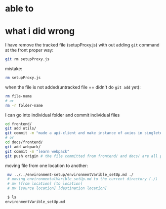 # able to

# what i did wrong

I have remove the tracked file (setupProxy.js) with out adding `git` command at the front
proper way:

```sh
git rm setupProxy.js
```

mistake:

```sh
rm setupProxy.js
```

when the file is not added(untracked file == didn't do `git add` yet):

```sh
rm file-name
# or
rm -r folder-name
```

I can go into individual folder and commit individual files

```sh
cd frontend/
git add utils/
git commit -m "made a api-client and make instance of axios in singleton"
# or
cd docs/frontend/
git add webpack/
git commit -m "learn webpack"
git push origin # the file committed from frontend/ and docs/ are all pushed into github with separate commit.
```

moving file from one location to another:

```sh
 mv ../../environment-setup/environmentVarible_setUp.md ./
 # moving environmentalVarible_setUp.md to the current directory (./)
 # mv [from location] [to location]
 # mv [source location] [destination location]

 $ ls
environmentVarible_setUp.md
```
